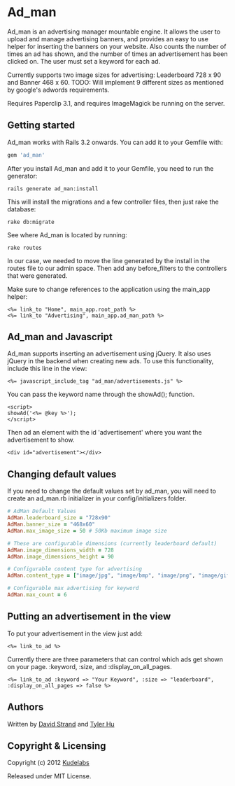 Ad_man
======

Ad_man is an advertising manager mountable engine.  It allows the user to upload and manage advertising banners, and provides an easy to use helper for inserting the banners on your website.  Also counts the number of times an ad has shown, and the number of times an advertisement has been clicked on.  The user must set a keyword for each ad.

Currently supports two image sizes for advertising: Leaderboard 728 x 90 and Banner 468 x 60. 
TODO: Will implement 9 different sizes as mentioned by google's adwords requirements.

Requires Paperclip 3.1, and requires ImageMagick be running on the server.

## Getting started

Ad_man works with Rails 3.2 onwards. You can add it to your Gemfile with:

```ruby
gem 'ad_man'
```

After you install Ad_man and add it to your Gemfile, you need to run the generator:

```console
rails generate ad_man:install
```

This will install the migrations and a few controller files, then just rake the database:
```console
rake db:migrate
```

See where Ad_man is located by running: 
```console
rake routes
```

In our case, we needed to move the line generated by the install in the routes file to our admin space.  Then add any before_filters to the controllers that were generated.

Make sure to change references to the application using the main_app helper:
```erb
<%= link_to "Home", main_app.root_path %>
<%= link_to "Advertising", main_app.ad_man_path %>
```

## Ad_man and Javascript
Ad_man supports inserting an advertisement using jQuery.  It also uses jQuery in the backend when creating new ads.  To use this functionality, include this line in the view:
```erb
<%= javascript_include_tag "ad_man/advertisements.js" %>
```

You can pass the keyword name through the showAd(); function.  
```erb
<script>
showAd('<%= @key %>');
</script>
```
Then ad an element with the id 'advertisement' where you want the advertisement to show.  
```erb
<div id="advertisement"></div>
```

## Changing default values

If you need to change the default values set by ad_man, you will need to create an ad_man.rb initializer in your config/initializers folder.  

```ruby
# AdMan Default Values
AdMan.leaderboard_size = "728x90"
AdMan.banner_size = "468x60"
AdMan.max_image_size = 50 # 50Kb maximum image size

# These are configurable dimensions (currently leaderboard default)
AdMan.image_dimensions_width = 728
AdMan.image_dimensions_height = 90

# Configurable content type for advertising
AdMan.content_type = ["image/jpg", "image/bmp", "image/png", "image/gif", "image/jpeg"]

# Configurable max advertising for keyword
AdMan.max_count = 6
```

## Putting an advertisement in the view

To put your advertisement in the view just add:
```erb
<%= link_to_ad %>
```
Currently there are three parameters that can control which ads get shown on your page.  :keyword, :size, and :display_on_all_pages.  
```erb
<%= link_to_ad :keyword => "Your Keyword", :size => "leaderboard", :display_on_all_pages => false %>
```
## Authors
Written by [David Strand](http://www.github.com/wspyder) and [Tyler Hu](http://www.github.com/tylerhu)

## Copyright & Licensing

Copyright (c) 2012 [Kudelabs](http://kudelabs.com)

Released under MIT License. 
